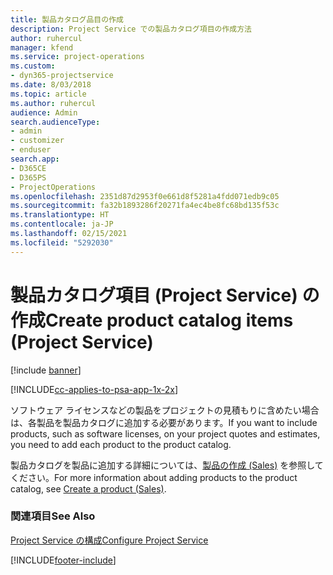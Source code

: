 ```yaml
---
title: 製品カタログ品目の作成
description: Project Service での製品カタログ項目の作成方法
author: ruhercul
manager: kfend
ms.service: project-operations
ms.custom:
- dyn365-projectservice
ms.date: 8/03/2018
ms.topic: article
ms.author: ruhercul
audience: Admin
search.audienceType:
- admin
- customizer
- enduser
search.app:
- D365CE
- D365PS
- ProjectOperations
ms.openlocfilehash: 2351d87d2953f0e661d8f5281a4fdd071edb9c05
ms.sourcegitcommit: fa32b1893286f20271fa4ec4be8fc68bd135f53c
ms.translationtype: HT
ms.contentlocale: ja-JP
ms.lasthandoff: 02/15/2021
ms.locfileid: "5292030"
---
```

# <a name="create-product-catalog-items-project-service"></a><span data-ttu-id="c4b8c-103">製品カタログ項目 (Project Service) の作成</span><span class="sxs-lookup"><span data-stu-id="c4b8c-103">Create product catalog items (Project Service)</span></span>

[!include [banner](../includes/psa-now-project-operations.md)]

[!INCLUDE[cc-applies-to-psa-app-1x-2x](../includes/cc-applies-to-psa-app-1x-2x.md)]

<span data-ttu-id="c4b8c-104">ソフトウェア ライセンスなどの製品をプロジェクトの見積もりに含めたい場合は、各製品を製品カタログに追加する必要があります。</span><span class="sxs-lookup"><span data-stu-id="c4b8c-104">If you want to include products, such as software licenses, on your project quotes and estimates, you need to add each product to the product catalog.</span></span>  
  
 <span data-ttu-id="c4b8c-105">製品カタログを製品に追加する詳細については、[製品の作成 (Sales)](https://docs.microsoft.com/dynamics365/sales-enterprise/create-product-sales) を参照してください。</span><span class="sxs-lookup"><span data-stu-id="c4b8c-105">For more information about adding products to the product catalog, see [Create a product (Sales)](https://docs.microsoft.com/dynamics365/sales-enterprise/create-product-sales).</span></span>  
  
### <a name="see-also"></a><span data-ttu-id="c4b8c-106">関連項目</span><span class="sxs-lookup"><span data-stu-id="c4b8c-106">See Also</span></span>  
 [<span data-ttu-id="c4b8c-107">Project Service の構成</span><span class="sxs-lookup"><span data-stu-id="c4b8c-107">Configure Project Service</span></span>](../psa/configure.md)


[!INCLUDE[footer-include](../includes/footer-banner.md)]